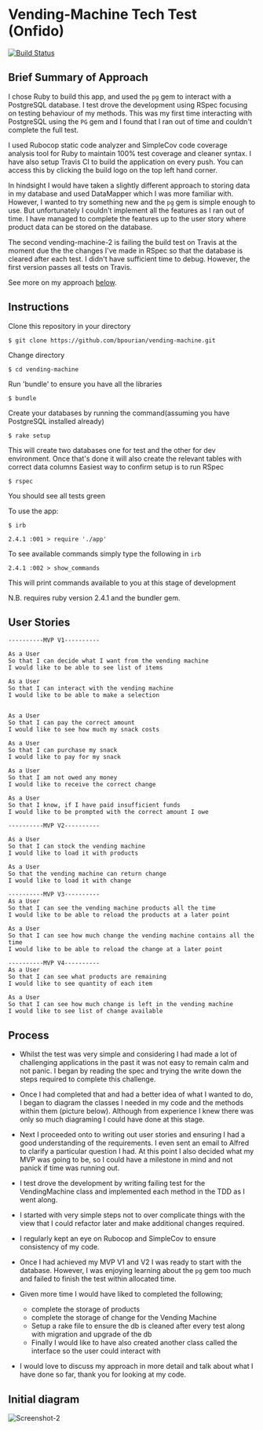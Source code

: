 Vending-Machine Tech Test (Onfido)
==================
[![Build Status](https://travis-ci.com/bpourian/vending-machine-2.svg?token=pbZE7sGYsn5RyUv9ZzzN&branch=master)](https://travis-ci.com/bpourian/vending-machine-2)


Brief Summary of Approach
-------
I chose Ruby to build this app, and used the `pg` gem to interact with a PostgreSQL database. I test drove the development using RSpec focusing on testing behaviour of my methods. This was my first time interacting with PostgreSQL using the `PG` gem and I found that I ran out of time and couldn't complete the full test.

I used Rubocop static code analyzer and SimpleCov code coverage analysis tool for Ruby to maintain 100% test coverage and cleaner syntax. I have also setup Travis CI to build the application on every push. You can access this by clicking the build logo on the top left hand corner.

In hindsight I would have taken a slightly different approach to storing data in my database and used DataMapper which I was more familiar with. However, I wanted to try something new and the `pg` gem is simple enough to use. But unfortunately I couldn't implement all the features as I ran out of time. I have managed to complete the features up to the user story where product data can be stored on the database.

The second vending-machine-2 is failing the build test on Travis at the moment due the the changes I've made in RSpec so that the database is cleared after each test. I didn't have sufficient time to debug. However, the first version passes all tests on Travis.

See more on my approach <a href='#process'>below</a>.

Instructions
-------

Clone this repository in your directory
```
$ git clone https://github.com/bpourian/vending-machine.git
```
Change directory
```
$ cd vending-machine
```
Run 'bundle' to ensure you have all the libraries
```
$ bundle
```
Create your databases by running the command(assuming you have PostgreSQL installed already)
```
$ rake setup
```
This will create two databases one for test and the other for dev environment. Once that's done it will also create
the relevant tables with correct data columns
Easiest way to confirm setup is to run RSpec
```
$ rspec
```
You should see all tests green

To use the app:
```
$ irb

2.4.1 :001 > require './app'

```
To see available commands simply type the following in `irb`
```
2.4.1 :002 > show_commands
```
This will print commands available to you at this stage of development

N.B. requires ruby version 2.4.1 and the bundler gem.

User Stories
---------
```
----------MVP V1----------

As a User
So that I can decide what I want from the vending machine
I would like to be able to see list of items

As a User
So that I can interact with the vending machine
I would like to be able to make a selection


As a User
So that I can pay the correct amount
I would like to see how much my snack costs

As a User
So that I can purchase my snack
I would like to pay for my snack

As a User
So that I am not owed any money
I would like to receive the correct change

As a User
So that I know, if I have paid insufficient funds
I would like to be prompted with the correct amount I owe
```

```
----------MVP V2----------

As a User
So that I can stock the vending machine
I would like to load it with products

As a User
So that the vending machine can return change
I would like to load it with change
```
```
----------MVP V3----------
As a User
So that I can see the vending machine products all the time
I would like to be able to reload the products at a later point

As a User
So that I can see how much change the vending machine contains all the time
I would like to be able to reload the change at a later point
```

```
----------MVP V4----------
As a User
So that I can see what products are remaining
I would like to see quantity of each item

As a User
So that I can see how much change is left in the vending machine
I would like to see list of change available
```

Process
---------
* Whilst the test was very simple and considering I had made a lot of challenging applications in the past it
was not easy to remain calm and not panic. I began by reading the spec and trying the write down the steps required to complete this challenge.

* Once I had completed that and had a better idea of what I wanted to do, I began to diagram the classes I needed in my code and the methods within them (picture below). Although from experience I knew there was only so much diagraming I could have done at this stage.

* Next I proceeded onto to writing out user stories and ensuring I had a good understanding of the requirements. I even sent an email to Alfred to clarify a particular question I had. At this point I also decided what my MVP was going to be, so I could have a milestone in mind and not panick if time was running out.

* I test drove the development by writing failing test for the VendingMachine class and implemented each method in the TDD as I went along.

* I started with very simple steps not to over complicate things with the view that I could refactor later and make additional changes required.

* I regularly kept an eye on Rubocop and SimpleCov to ensure consistency of my code.

* Once I had achieved my MVP V1 and V2 I was ready to start with the database. However, I was enjoying learning about the `pg` gem too much and failed to finish the test within allocated time.

* Given more time I would have liked to completed the following;

  - complete the storage of products
  - complete the storage of change for the Vending Machine
  - Setup a rake file to ensure the db is cleaned after every test along with migration and upgrade of the db
  - Finally I would like to have also created another class called the interface so the user could interact with

* I would love to discuss my approach in more detail and talk about what I have done so far, thank you for looking at my code.

Initial diagram
----------

![Screenshot-2](img/diagram.png)
